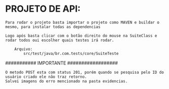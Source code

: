 # PROJETO DE API:

    Para rodar o projeto basta importar o projeto como MAVEN e buildar o mesmo, para instalar todas as dependencias
    
    Logo após basta clicar com o botão direito do mouse na SuiteClass e rodar todos oui escolher quais testes irá rodar.
        
        Arquivo:
            src/test/java/br.com.tests/core/SuiteTeste

########### IMPORTANTE ##################
    
    O metodo POST esta com status 201, porém quando se pesquisa pelo ID do usuário criado ele não traz retorno.
    Salvei imagens do erro mencionado na pasta evidencias.

    
    
    











